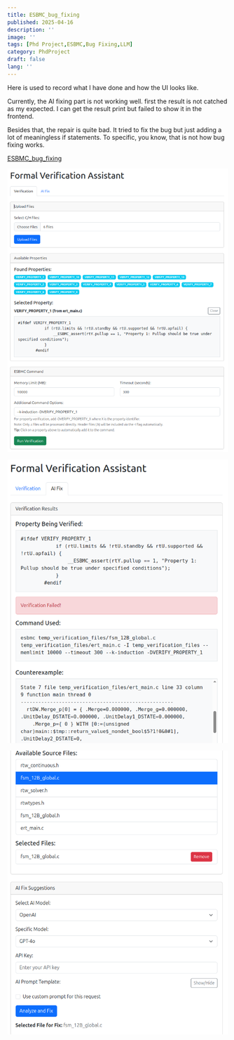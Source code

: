 ```yaml
---
title: ESBMC_bug_fixing
published: 2025-04-16
description: ''
image: ''
tags: [Phd Project,ESBMC,Bug Fixing,LLM]
category: PhdProject
draft: false 
lang: ''
---
```


Here is used to record what I have done and how the UI looks like.

Currently, the AI fixing part is not working well. first the result is not catched as my expected. I can get the result print but failed to show it in the frontend.

Besides that, the repair is quite bad. It tried to fix the bug but just adding a lot of meaningless if statements. To specific, you know, that is not how bug fixing works.



[ESBMC_bug_fixing](https://github.com/LukeW1999/FuncLLM_esbmc)


![Formal Verification Assistant](./images/FVA_1.png)

![Formal Verification Assistant](./images/FVA_2.png)

![Formal Verification Assistant](./images/FVA_3.png)
